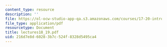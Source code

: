 ```yaml
---
content_type: resource
description: ''
file: https://ol-ocw-studio-app-qa.s3.amazonaws.com/courses/17-20-introduction-to-the-american-political-process-spring-2004/216d7e8d60283b7c524f8328d5495ca4_lectures18_19.pdf
file_type: application/pdf
resourcetype: Document
title: lectures18_19.pdf
uid: 216d7e8d-6028-3b7c-524f-8328d5495ca4
---
```

